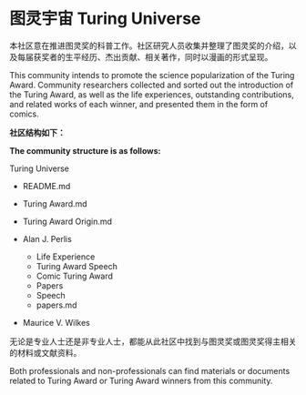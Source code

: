 # 图灵宇宙  Turing Universe

本社区意在推进图灵奖的科普工作。社区研究人员收集并整理了图灵奖的介绍，以及每届获奖者的生平经历、杰出贡献、相关著作，同时以漫画的形式呈现。

This community intends to promote the science popularization of the Turing Award. Community researchers collected and sorted out the introduction of the Turing Award, as well as the life experiences, outstanding contributions, and related works of each winner, and presented them in the form of comics.

**社区结构如下：**

**The community structure is as follows:**

Turing Universe

+ README.md

* Turing Award.md

* Turing Award Origin.md

* Alan J. Perlis

  + Life Experience
  + Turing Award Speech
  + Comic Turing Award
  + Papers
  + Speech
  + papers.md

* Maurice V. Wilkes

  


无论是专业人士还是非专业人士，都能从此社区中找到与图灵奖或图灵奖得主相关的材料或文献资料。

Both professionals and non-professionals can find materials or documents related to Turing Award or Turing Award winners from this community.

